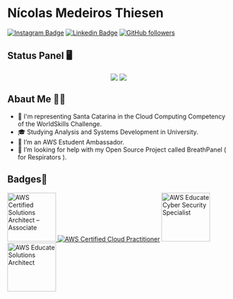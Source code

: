 # Nícolas Medeiros Thiesen
[![Instagram Badge](https://img.shields.io/badge/-@nicolas__thiesen-ff006a?style=flat-square&labelColor=ff006a&logo=instagram&logoColor=white&link=https://www.instagram.com/nicolas_thiesen/)](https://www.instagram.com/nicolas_thiesen/)
[![Linkedin Badge](https://img.shields.io/badge/-N%C3%ADcolas%20Medeiros%20Thiesen-066190?style=flat-square&labelColor=066190&logo=linkedin&logoColor=white&link=https://linkedin.com/in/NicolasThiesen)](https://linkedin.com/in/NicolasThiesen)
[![GitHub followers](https://img.shields.io/github/followers/NicolasThiesen?label=Follow&style=social)](https://github.com/login?return_to=%2FNicolasThiesen)

## Status Panel 🖥
<p align="center">
    <img align="center" src="https://github-readme-stats.vercel.app/api/top-langs/?username=NicolasThiesen&layout=compact&theme=midnight-purple&langs_count=8&hide=scss"/>
    <img align="center" src="https://github-readme-stats.vercel.app/api?username=NicolasThiesen&count_private=true&show_icons=true&custom_title=Github%20Status&hide=issues&theme=midnight-purple"    />
</p>

## Abaut Me 👨‍💻

- 💪 I'm representing Santa Catarina in the Cloud Computing Competency of the WorldSkills Challenge.
- 🎓 Studying Analysis and Systems Development in University.
- 🚩 I’m an AWS Estudent Ambassador.
- 🤔 I’m looking for help with my Open Source Project called BreathPanel ( for Respirators ).  

## Badges🏅
<a href="https://www.credly.com/badges/63546228-3ceb-44f9-948d-53671aafa5e0/public_url"><img height="110px" alt="AWS Certified Solutions Architect – Associate" src="https://images.credly.com/size/340x340/images/4bc21d8b-4afe-4fbd-9a90-a9de8bf7b240/AWS-SolArchitect-Associate-2020.png"/> </a>
<a href="https://www.youracclaim.com/badges/c42caa72-b92e-45ec-8d26-0f22cb3da49d/public_url"><img alt="AWS Certified Cloud Practitioner" src="https://images.youracclaim.com/size/110x110/images/1fdcf6a9-de8e-4e35-96b0-e801d8411506/AWS-CloudPractitioner.png"/></a>
<img height="110px" alt="AWS Educate Cyber Security Specialist" src="https://www.awseducate.com/student/resource/DigitalCredentials/cybersecurity-specialist.png"/>
<img height="110px" alt="AWS Educate Solutions Architect" src="https://www.awseducate.com/student/resource/DigitalCredentials/solutions-architect.png"/>
